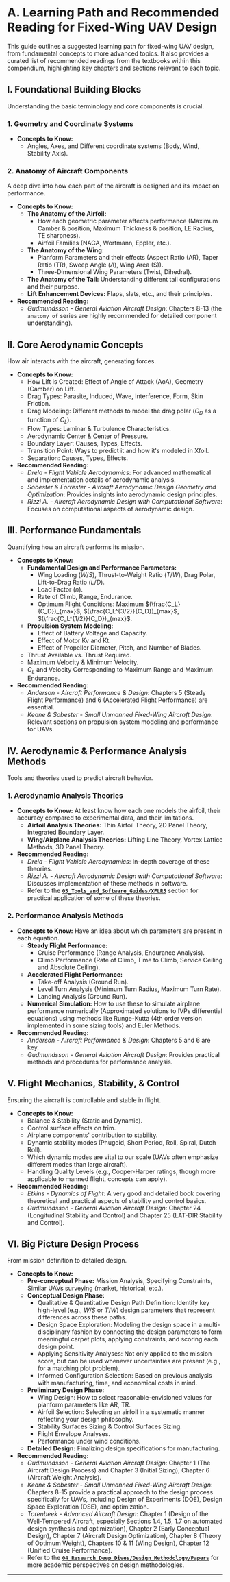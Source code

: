 # A. Learning Path and Recommended Reading for Fixed-Wing UAV Design

This guide outlines a suggested learning path for fixed-wing UAV design, from fundamental concepts to more advanced topics. It also provides a curated list of recommended readings from the textbooks within this compendium, highlighting key chapters and sections relevant to each topic.

## I. Foundational Building Blocks

Understanding the basic terminology and core components is crucial.

### 1. Geometry and Coordinate Systems

* **Concepts to Know:**
    * Angles, Axes, and Different coordinate systems (Body, Wind, Stability Axis).


### 2. Anatomy of Aircraft Components

A deep dive into how each part of the aircraft is designed and its impact on performance.

* **Concepts to Know:**
    * **The Anatomy of the Airfoil:**
        * How each geometric parameter affects performance (Maximum Camber & position, Maximum Thickness & position, LE Radius, TE sharpness).
        * Airfoil Families (NACA, Wortmann, Eppler, etc.).
    * **The Anatomy of the Wing:**
        * Planform Parameters and their effects (Aspect Ratio (AR), Taper Ratio (TR), Sweep Angle ($\Lambda$), Wing Area (S)).
        * Three-Dimensional Wing Parameters (Twist, Dihedral).
    * **The Anatomy of the Tail:** Understanding different tail configurations and their purpose.
    * **Lift Enhancement Devices:** Flaps, slats, etc., and their principles.
* **Recommended Reading:**
    * *Gudmundsson - General Aviation Aircraft Design*: Chapters 8-13 (the `anatomy of` series are highly recommended for detailed component understanding).

## II. Core Aerodynamic Concepts

How air interacts with the aircraft, generating forces.

* **Concepts to Know:**
    * How Lift is Created: Effect of Angle of Attack (AoA), Geometry (Camber) on Lift.
    * Drag Types: Parasite, Induced, Wave, Interference, Form, Skin Friction.
    * Drag Modeling: Different methods to model the drag polar ($C_D$ as a function of $C_L$).
    * Flow Types: Laminar & Turbulence Characteristics.
    * Aerodynamic Center & Center of Pressure.
    * Boundary Layer: Causes, Types, Effects.
    * Transition Point: Ways to predict it and how it's modeled in Xfoil.
    * Separation: Causes, Types, Effects.
* **Recommended Reading:**
    * *Drela - Flight Vehicle Aerodynamics*: For advanced mathematical and implementation details of aerodynamic analysis.
    * *Sóbester & Forrester - Aircraft Aerodynamic Design Geometry and Optimization*: Provides insights into aerodynamic design principles.
    * *Rizzi A. - Aircraft Aerodynamic Design with Computational Software*: Focuses on computational aspects of aerodynamic design.

## III. Performance Fundamentals

Quantifying how an aircraft performs its mission.

* **Concepts to Know:**
    * **Fundamental Design and Performance Parameters:**
        * Wing Loading ($W/S$), Thrust-to-Weight Ratio ($T/W$), Drag Polar, Lift-to-Drag Ratio ($L/D$).
        * Load Factor ($n$).
        * Rate of Climb, Range, Endurance.
        * Optimum Flight Conditions: Maximum $(\frac{C_L}{C_D})_{max}$, $(\frac{C_L^{3/2}}{C_D})_{max}$, $(\frac{C_L^{1/2}}{C_D})_{max}$.
    * **Propulsion System Modeling:**
        * Effect of Battery Voltage and Capacity.
        * Effect of Motor Kv and Kt.
        * Effect of Propeller Diameter, Pitch, and Number of Blades.
    * Thrust Available vs. Thrust Required.
    * Maximum Velocity & Minimum Velocity.
    * $C_L$ and Velocity Corresponding to Maximum Range and Maximum Endurance.
* **Recommended Reading:**
    * *Anderson - Aircraft Performance & Design*: Chapters 5 (Steady Flight Performance) and 6 (Accelerated Flight Performance) are essential.
    * *Keane & Sobester - Small Unmanned Fixed-Wing Aircraft Design*: Relevant sections on propulsion system modeling and performance for UAVs.

## IV. Aerodynamic & Performance Analysis Methods

Tools and theories used to predict aircraft behavior.

### 1. Aerodynamic Analysis Theories

* **Concepts to Know:** At least know how each one models the airfoil, their accuracy compared to experimental data, and their limitations.
    * **Airfoil Analysis Theories:** Thin Airfoil Theory, 2D Panel Theory, Integrated Boundary Layer.
    * **Wing/Airplane Analysis Theories:** Lifting Line Theory, Vortex Lattice Methods, 3D Panel Theory.
* **Recommended Reading:**
    * *Drela - Flight Vehicle Aerodynamics*: In-depth coverage of these theories.
    * *Rizzi A. - Aircraft Aerodynamic Design with Computational Software*: Discusses implementation of these methods in software.
    * Refer to the **[`05_Tools_and_Software_Guides/XFLR5`](../05_Tools_and_Software_Guides/XFLR5)** section for practical application of some of these theories.

### 2. Performance Analysis Methods

* **Concepts to Know:** Have an idea about which parameters are present in each equation.
    * **Steady Flight Performance:**
        * Cruise Performance (Range Analysis, Endurance Analysis).
        * Climb Performance (Rate of Climb, Time to Climb, Service Ceiling and Absolute Ceiling).
    * **Accelerated Flight Performance:**
        * Take-off Analysis (Ground Run).
        * Level Turn Analysis (Minimum Turn Radius, Maximum Turn Rate).
        * Landing Analysis (Ground Run).
    * **Numerical Simulation:** How to use these to simulate airplane performance numerically (Approximated solutions to IVPs differential equations) using methods like Runge-Kutta (4th order version implemented in some sizing tools) and Euler Methods.
* **Recommended Reading:**
    * *Anderson - Aircraft Performance & Design*: Chapters 5 and 6 are key.
    * *Gudmundsson - General Aviation Aircraft Design*: Provides practical methods and procedures for performance analysis.

## V. Flight Mechanics, Stability, & Control

Ensuring the aircraft is controllable and stable in flight.

* **Concepts to Know:**
    * Balance & Stability (Static and Dynamic).
    * Control surface effects on trim.
    * Airplane components' contribution to stability.
    * Dynamic stability modes (Phugoid, Short Period, Roll, Spiral, Dutch Roll).
    * Which dynamic modes are vital to our scale (UAVs often emphasize different modes than large aircraft).
    * Handling Quality Levels (e.g., Cooper-Harper ratings, though more applicable to manned flight, concepts can apply).
* **Recommended Reading:**
    * *Etkins - Dynamics of Flight*: A very good and detailed book covering theoretical and practical aspects of stability and control basics.
    * *Gudmundsson - General Aviation Aircraft Design*: Chapter 24 (Longitudinal Stability and Control) and Chapter 25 (LAT-DIR Stability and Control).

## VI. Big Picture Design Process

From mission definition to detailed design.

* **Concepts to Know:**
    * **Pre-conceptual Phase:** Mission Analysis, Specifying Constraints, Similar UAVs surveying (market, historical, etc.).
    * **Conceptual Design Phase:**
        * Qualitative & Quantitative Design Path Definition: Identify key high-level (e.g., $W/S$ or $T/W$) design parameters that represent differences across these paths.
        * Design Space Exploration: Modeling the design space in a multi-disciplinary fashion by connecting the design parameters to form meaningful carpet plots, applying constraints, and scoring each design point.
        * Applying Sensitivity Analyses: Not only applied to the mission score, but can be used whenever uncertainties are present (e.g., for a matching plot problem).
        * Informed Configuration Selection: Based on previous analysis with manufacturing, time, and economical costs in mind.
    * **Preliminary Design Phase:**
        * Wing Design: How to select reasonable-envisioned values for planform parameters like AR, TR.
        * Airfoil Selection: Selecting an airfoil in a systematic manner reflecting your design philosophy.
        * Stability Surfaces Sizing & Control Surfaces Sizing.
        * Flight Envelope Analyses.
        * Performance under wind conditions.
    * **Detailed Design:** Finalizing design specifications for manufacturing.
* **Recommended Reading:**
    * *Gudmundsson - General Aviation Aircraft Design*: Chapter 1 (The Aircraft Design Process) and Chapter 3 (Initial Sizing), Chapter 6 (Aircraft Weight Analysis).
    * *Keane & Sobester - Small Unmanned Fixed-Wing Aircraft Design*: Chapters 8-15 provide a practical approach to the design process specifically for UAVs, including Design of Experiments (DOE), Design Space Exploration (DSE), and optimization.
    * *Torenbeek - Advanced Aircraft Design*: Chapter 1 (Design of the Well-Tempered Aircraft, especially Sections 1.4, 1.5, 1.7 on automated design synthesis and optimization), Chapter 2 (Early Conceptual Design), Chapter 7 (Aircraft Design Optimization), Chapter 8 (Theory of Optimum Weight), Chapters 10 & 11 (Wing Design), Chapter 12 (Unified Cruise Performance).
    * Refer to the **[`04_Research_Deep_Dives/Design_Methodology/Papers`](../04_Research_Deep_Dives/Design_Methodology/Papers)** for more academic perspectives on design methodologies.

---